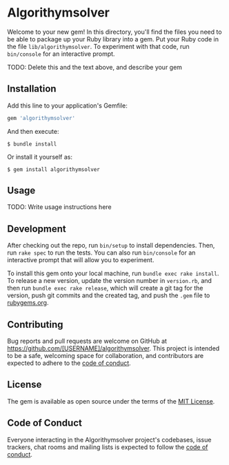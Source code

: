 # Algorithymsolver

Welcome to your new gem! In this directory, you'll find the files you need to be able to package up your Ruby library into a gem. Put your Ruby code in the file `lib/algorithymsolver`. To experiment with that code, run `bin/console` for an interactive prompt.

TODO: Delete this and the text above, and describe your gem

## Installation

Add this line to your application's Gemfile:

```ruby
gem 'algorithymsolver'
```

And then execute:

    $ bundle install

Or install it yourself as:

    $ gem install algorithymsolver

## Usage

TODO: Write usage instructions here

## Development

After checking out the repo, run `bin/setup` to install dependencies. Then, run `rake spec` to run the tests. You can also run `bin/console` for an interactive prompt that will allow you to experiment.

To install this gem onto your local machine, run `bundle exec rake install`. To release a new version, update the version number in `version.rb`, and then run `bundle exec rake release`, which will create a git tag for the version, push git commits and the created tag, and push the `.gem` file to [rubygems.org](https://rubygems.org).

## Contributing

Bug reports and pull requests are welcome on GitHub at https://github.com/[USERNAME]/algorithymsolver. This project is intended to be a safe, welcoming space for collaboration, and contributors are expected to adhere to the [code of conduct](https://github.com/[USERNAME]/algorithymsolver/blob/master/CODE_OF_CONDUCT.md).

## License

The gem is available as open source under the terms of the [MIT License](https://opensource.org/licenses/MIT).

## Code of Conduct

Everyone interacting in the Algorithymsolver project's codebases, issue trackers, chat rooms and mailing lists is expected to follow the [code of conduct](https://github.com/[USERNAME]/algorithymsolver/blob/master/CODE_OF_CONDUCT.md).
